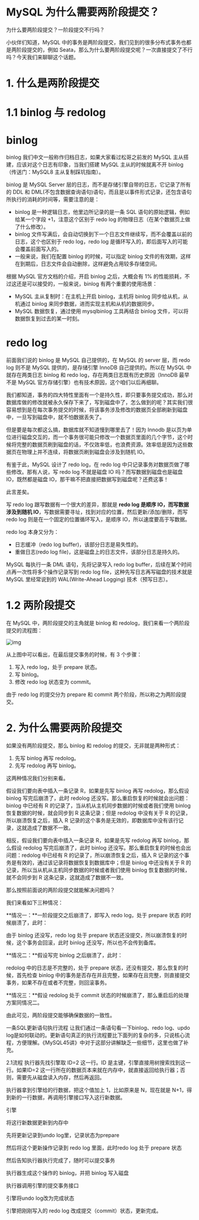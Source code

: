 # MySQL 为什么需要两阶段提交？



为什么要两阶段提交？一阶段提交不行吗？

小伙伴们知道，MySQL 中的事务是两阶段提交，我们见到的很多分布式事务也都是两阶段提交的，例如 Seata，那么为什么要两阶段提交呢？一次直接提交了不行吗？今天我们来聊聊这个话题。

# 1. 什么是两阶段提交

# 1.1 binlog 与 redolog

# binlog

binlog 我们中文一般称作归档日志，如果大家看过松哥之前发的 MySQL 主从搭建，应该对这个日志有印象，当我们搭建 MySQL 主从的时候就离不开 binlog（传送门：MySQL8 主从复制踩坑指南）。

binlog 是 MySQL Server 层的日志，而不是存储引擎自带的日志，它记录了所有的 DDL 和 DML(不包含数据查询语句)语句，而且是以事件形式记录，还包含语句所执行的消耗的时间等，需要注意的是：

- binlog 是一种逻辑日志，他里边所记录的是一条 SQL 语句的原始逻辑，例如给某一个字段 +1，注意这个区别于 redo log 的物理日志（在某个数据页上做了什么修改）。
- binlog 文件写满后，会自动切换到下一个日志文件继续写，而不会覆盖以前的日志，这个也区别于 redo log，redo log 是循环写入的，即后面写入的可能会覆盖前面写入的。
- 一般来说，我们在配置 binlog 的时候，可以指定 binlog 文件的有效期，这样在到期后，日志文件会自动删除，这样避免占用较多存储空间。

根据 MySQL 官方文档的介绍，开启 binlog 之后，大概会有 1% 的性能损耗，不过这还是可以接受的，一般来说，binlog 有两个重要的使用场景：

- MySQL 主从复制时：在主机上开启 binlog，主机将 binlog 同步给从机，从机通过 binlog 来同步数据，进而实现主机和从机的数据同步。
- MySQL 数据恢复，通过使用 mysqlbinlog 工具再结合 binlog 文件，可以将数据恢复到过去的某一时刻。

# redo log

前面我们说的 binlog 是 MySQL 自己提供的，在 MySQL 的 server 层，而 redo log 则不是 MySQL 提供的，是存储引擎 InnoDB 自己提供的。所以在 MySQL 中就存在两类日志 binlog 和 redo log，存在两类日志既有历史原因（InnoDB 最早不是 MySQL 官方存储引擎）也有技术原因，这个咱们以后再细聊。

我们都知道，事务的四大特性里面有一个是持久性，即只要事务提交成功，那么对数据库做的修改就被永久保存下来了，写到磁盘中了，怎么做到的呢？其实我们很容易想到是在每次事务提交的时候，将该事务涉及修改的数据页全部刷新到磁盘中，一旦写到磁盘中，就不怕数据丢失了。

但是要是每次都这么搞，数据库就不知道慢到哪里去了！因为 Innodb 是以页为单位进行磁盘交互的，而一个事务很可能只修改一个数据页里面的几个字节，这个时候将完整的数据页刷到磁盘的话，不仅效率低，也浪费资源。效率低是因为这些数据页在物理上并不连续，将数据页刷到磁盘会涉及到随机 IO。

有鉴于此，MySQL 设计了 redo log，在 redo log 中只记录事务对数据页做了哪些修改。那有人说，写 redo log 不就是磁盘 IO 吗？而写数据到磁盘也是磁盘 IO，既然都是磁盘 IO，那干嘛不把直接把数据写到磁盘呢？还费这事！

此言差矣。

写 redo log 跟写数据有一个很大的差异，那就是 **redo log 是顺序 IO，而写数据涉及到随机 IO**，写数据需要寻址，找到对应的位置，然后更新/添加/删除，而写 redo log 则是在一个固定的位置循环写入，是顺序 IO，所以速度要高于写数据。

redo log 本身又分为：

- 日志缓冲（redo log buffer)，该部分日志是易失性的。
- 重做日志(redo log file)，这是磁盘上的日志文件，该部分日志是持久的。

MySQL 每执行一条 DML 语句，先将记录写入 redo log buffer，后续在某个时间点再一次性将多个操作记录写到 redo log file，这种先写日志再写磁盘的技术就是 MySQL 里经常说到的 WAL(Write-Ahead Logging) 技术（预写日志）。

# 1.2 两阶段提交

在 MySQL 中，两阶段提交的主角就是 binlog 和 redolog，我们来看一个两阶段提交的流程图：

![img](https://p3-sign.toutiaoimg.com/tos-cn-i-qvj2lq49k0/3fdd79826125448e8aea1893e272d6a1~noop.image?_iz=58558&from=article.pc_detail&x-expires=1662092403&x-signature=e3ZwqXxvHH1YvaLx7QiHSSmqQtw%3D)



从上图中可以看出，在最后提交事务的时候，有 3 个步骤：

1. 写入 redo log，处于 prepare 状态。
2. 写 binlog。
3. 修改 redo log 状态变为 commit。

由于 redo log 的提交分为 prepare 和 commit 两个阶段，所以称之为两阶段提交。

# 2. 为什么需要两阶段提交

如果没有两阶段提交，那么 binlog 和 redolog 的提交，无非就是两种形式：

1. 先写 binlog 再写 redolog。
2. 先写 redolog 再写 binlog。

这两种情况我们分别来看。

假设我们要向表中插入一条记录 R，如果是先写 binlog 再写 redolog，那么假设 binlog 写完后崩溃了，此时 redolog 还没写。那么重启恢复的时候就会出问题：binlog 中已经有 R 的记录了，当从机从主机同步数据的时候或者我们使用 binlog 恢复数据的时候，就会同步到 R 这条记录；但是 redolog 中没有关于 R 的记录，所以崩溃恢复之后，插入 R 记录的这个事务是无效的，即数据库中没有该行记录，这就造成了数据不一致。

相反，假设我们要向表中插入一条记录 R，如果是先写 redolog 再写 binlog，那么假设 redolog 写完后崩溃了，此时 binlog 还没写。那么重启恢复的时候也会出问题：redolog 中已经有 R 的记录了，所以崩溃恢复之后，插入 R 记录的这个事务是有效的，通过该记录将数据恢复到数据库中；但是 binlog 中还没有关于 R 的记录，所以当从机从主机同步数据的时候或者我们使用 binlog 恢复数据的时候，就不会同步到 R 这条记录，这就造成了数据不一致。

那么按照前面说的两阶段提交就能解决问题吗？

我们来看如下三种情况：

**情况一：**一阶段提交之后崩溃了，即写入 redo log，处于 prepare 状态 的时候崩溃了，此时：

由于 binlog 还没写，redo log 处于 prepare 状态还没提交，所以崩溃恢复的时候，这个事务会回滚，此时 binlog 还没写，所以也不会传到备库。

**情况二：**假设写完 binlog 之后崩溃了，此时：

redolog 中的日志是不完整的，处于 prepare 状态，还没有提交，那么恢复的时候，首先检查 binlog 中的事务是否存在并且完整，如果存在且完整，则直接提交事务，如果不存在或者不完整，则回滚事务。

**情况三：**假设 redolog 处于 commit 状态的时候崩溃了，那么重启后的处理方案同情况二。

由此可见，两阶段提交能够确保数据的一致性。



一条SQL更新语句执行流程
让我们通过一条语句看一下binlog、redo log、updo log是如何联动的。更新语句真正的执行流程要比下面列的复杂的多，只说核心流程，方便理解。《MySQL45讲》中对于这部分讲解缺乏一些细节，这里也做了补充。

2.1流程
执行器先找引擎取 ID=2 这一行。ID 是主键，引擎直接用树搜索找到这一行。如果ID=2 这一行所在的数据页本来就在内存中，就直接返回给执行器；否则，需要先从磁盘读入内存，然后再返回。

执行器拿到引擎给的行数据，把这个值加上 1，比如原来是 N，现在就是 N+1，得到新的一行数据，再调用引擎接口写入这行新数据。

引擎

将这行新数据更新到内存中

先将更新记录到undo log里，记录状态为prepare

然后将这个更新操作记录到 redo log 里面，此时redo log 处于 prepare 状态

然后告知执行器执行完成了，随时可以提交事务

执行器生成这个操作的 binlog，并把 binlog 写入磁盘

执行器调用引擎的提交事务接口

引擎将undo log改为完成状态

引擎把刚刚写入的 redo log 改成提交（commit）状态，更新完成。

